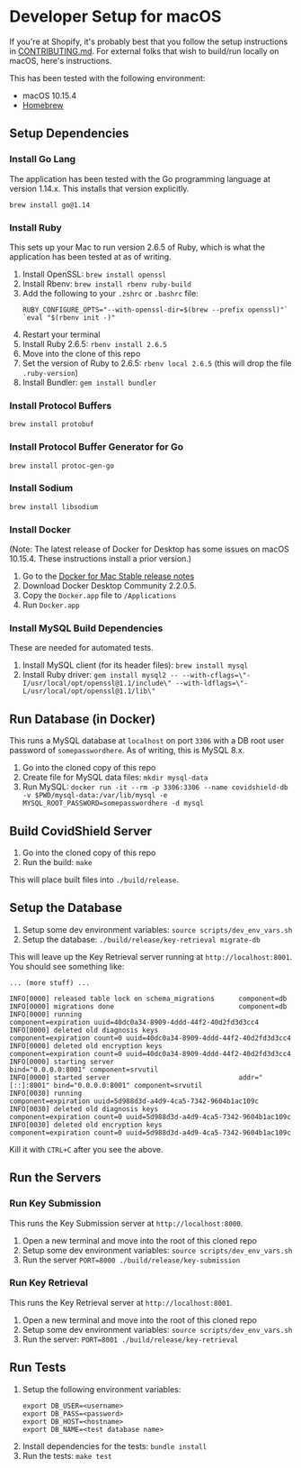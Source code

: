 # Developer Setup for macOS

If you're at Shopify, it's probably best that you follow the setup instructions in [CONTRIBUTING.md](../CONTRIBUTING.md). For external folks that wish to build/run locally on macOS, here's instructions.

This has been tested with the following environment:

- macOS 10.15.4
- [Homebrew](https://brew.sh/)

## Setup Dependencies

### Install Go Lang

The application has been tested with the Go programming language at version 1.14.x. This installs that version explicitly.

`brew install go@1.14`

### Install Ruby

This sets up your Mac to run version 2.6.5 of Ruby, which is what the application has been tested at as of writing.

1. Install OpenSSL: `brew install openssl`
1. Install Rbenv: `brew install rbenv ruby-build`
1. Add the following to your `.zshrc` or `.bashrc` file:
    ``` 
    RUBY_CONFIGURE_OPTS="--with-openssl-dir=$(brew --prefix openssl)"`
    `eval "$(rbenv init -)"
    ```
1. Restart your terminal
1. Install Ruby 2.6.5: `rbenv install 2.6.5`
1. Move into the clone of this repo
1. Set the version of Ruby to 2.6.5: `rbenv local 2.6.5` (this will drop the file `.ruby-version`)
1. Install Bundler: `gem install bundler`

### Install Protocol Buffers

`brew install protobuf`

### Install Protocol Buffer Generator for Go

`brew install protoc-gen-go`

### Install Sodium

`brew install libsodium`

### Install Docker

(Note: The latest release of Docker for Desktop has some issues on macOS 10.15.4. These instructions install a prior version.)

1. Go to the [Docker for Mac Stable release notes](https://docs.docker.com/docker-for-mac/release-notes/)
1. Download Docker Desktop Community 2.2.0.5.
1. Copy the `Docker.app` file to `/Applications`
1. Run `Docker.app`

### Install MySQL Build Dependencies

These are needed for automated tests.

1. Install MySQL client (for its header files): `brew install mysql`
1. Install Ruby driver: `gem install mysql2 -- --with-cflags=\"-I/usr/local/opt/openssl@1.1/include\" --with-ldflags=\"-L/usr/local/opt/openssl@1.1/lib\"`

## Run Database (in Docker)

This runs a MySQL database at `localhost` on port `3306` with a DB root user password of `somepasswordhere`. As of writing, this is MySQL 8.x.

1. Go into the cloned copy of this repo
1. Create file for MySQL data files: `mkdir mysql-data`
1. Run MySQL: `docker run -it --rm -p 3306:3306 --name covidshield-db -v $PWD/mysql-data:/var/lib/mysql -e MYSQL_ROOT_PASSWORD=somepasswordhere -d mysql`

## Build CovidShield Server

1. Go into the cloned copy of this repo
1. Run the build: `make`

This will place built files into `./build/release`.

## Setup the Database

1. Setup some dev environment variables: `source scripts/dev_env_vars.sh`
1. Setup the database: `./build/release/key-retrieval migrate-db`

This will leave up the Key Retrieval server running at `http://localhost:8001`. You should see something like:

```
... (more stuff) ...

INFO[0000] released table lock on schema_migrations      component=db
INFO[0000] migrations done                               component=db
INFO[0000] running                                       component=expiration uuid=40dc0a34-8909-4ddd-44f2-40d2fd3d3cc4
INFO[0000] deleted old diagnosis keys                    component=expiration count=0 uuid=40dc0a34-8909-4ddd-44f2-40d2fd3d3cc4
INFO[0000] deleted old encryption keys                   component=expiration count=0 uuid=40dc0a34-8909-4ddd-44f2-40d2fd3d3cc4
INFO[0000] starting server                               bind="0.0.0.0:8001" component=srvutil
INFO[0000] started server                                addr="[::]:8001" bind="0.0.0.0:8001" component=srvutil
INFO[0030] running                                       component=expiration uuid=5d988d3d-a4d9-4ca5-7342-9604b1ac109c
INFO[0030] deleted old diagnosis keys                    component=expiration count=0 uuid=5d988d3d-a4d9-4ca5-7342-9604b1ac109c
INFO[0030] deleted old encryption keys                   component=expiration count=0 uuid=5d988d3d-a4d9-4ca5-7342-9604b1ac109c
```

Kill it with `CTRL+C` after you see the above.

## Run the Servers

### Run Key Submission

This runs the Key Submission server at `http://localhost:8000`.

1. Open a new terminal and move into the root of this cloned repo
1. Setup some dev environment variables: `source scripts/dev_env_vars.sh`
1. Run the server `PORT=8000 ./build/release/key-submission`

### Run Key Retrieval

This runs the Key Retrieval server at `http://localhost:8001`.

1. Open a new terminal and move into the root of this cloned repo
1. Setup some dev environment variables: `source scripts/dev_env_vars.sh`
1. Run the server: `PORT=8001 ./build/release/key-retrieval`

## Run Tests

1. Setup the following environment variables:
    ```
    export DB_USER=<username>
    export DB_PASS=<password>
    export DB_HOST=<hostname>
    export DB_NAME=<test database name>
    ```
1. Install dependencies for the tests: `bundle install`
1. Run the tests: `make test`